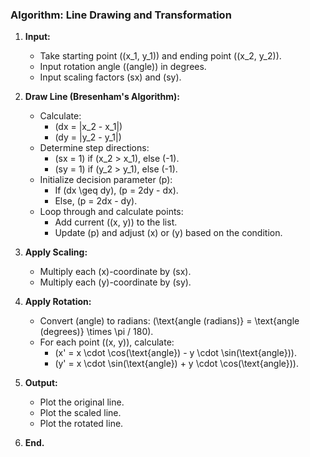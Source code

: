 ### Algorithm: Line Drawing and Transformation

1. **Input:**
   - Take starting point \((x_1, y_1)\) and ending point \((x_2, y_2)\).
   - Input rotation angle (\(angle\)) in degrees.
   - Input scaling factors \(sx\) and \(sy\).

2. **Draw Line (Bresenham's Algorithm):**
   - Calculate:
     - \(dx = |x_2 - x_1|\)
     - \(dy = |y_2 - y_1|\)
   - Determine step directions:
     - \(sx = 1\) if \(x_2 > x_1\), else \(-1\).
     - \(sy = 1\) if \(y_2 > y_1\), else \(-1\).
   - Initialize decision parameter \(p\):
     - If \(dx \geq dy\), \(p = 2dy - dx\).
     - Else, \(p = 2dx - dy\).
   - Loop through and calculate points:
     - Add current \((x, y)\) to the list.
     - Update \(p\) and adjust \(x\) or \(y\) based on the condition.

3. **Apply Scaling:**
   - Multiply each \(x\)-coordinate by \(sx\).
   - Multiply each \(y\)-coordinate by \(sy\).

4. **Apply Rotation:**
   - Convert \(angle\) to radians: \(\text{angle (radians)} = \text{angle (degrees)} \times \pi / 180\).
   - For each point \((x, y)\), calculate:
     - \(x' = x \cdot \cos(\text{angle}) - y \cdot \sin(\text{angle})\).
     - \(y' = x \cdot \sin(\text{angle}) + y \cdot \cos(\text{angle})\).

5. **Output:**
   - Plot the original line.
   - Plot the scaled line.
   - Plot the rotated line.

6. **End.**

